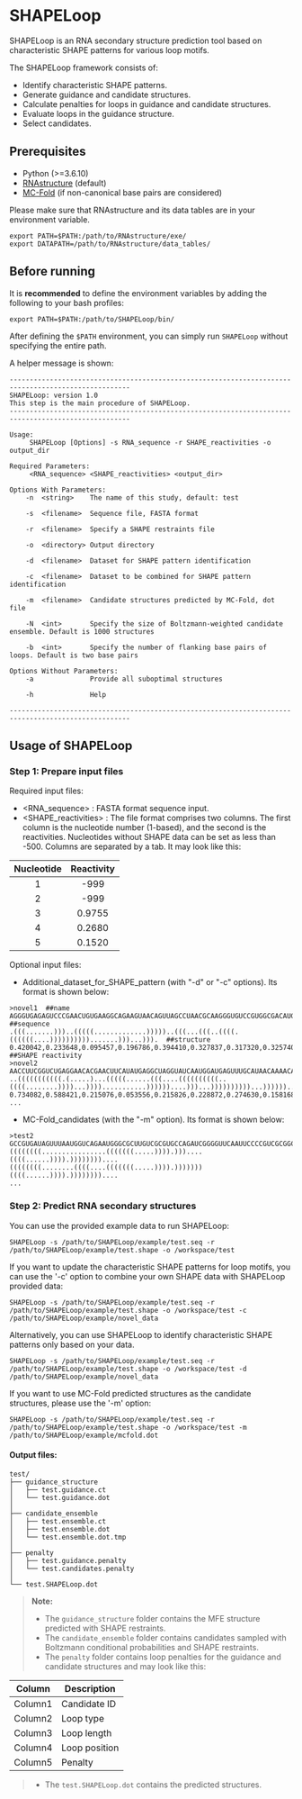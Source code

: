 # SHAPELoop

SHAPELoop is an RNA secondary structure prediction tool based on characteristic SHAPE patterns for various loop motifs.

The SHAPELoop framework consists of:

- Identify characteristic SHAPE patterns.
- Generate guidance and candidate structures. 
- Calculate penalties for loops in guidance and candidate structures.
- Evaluate loops in the guidance structure.
- Select candidates.

## Prerequisites

- Python (>=3.6.10)
- [RNAstructure](https://rna.urmc.rochester.edu/RNAstructure.html) (default)
- [MC-Fold](https://major.iric.ca/MajorLabEn/MC-Tools.html) (if non-canonical base pairs are considered)

Please make sure that RNAstructure and its data tables are in your environment variable.
```
export PATH=$PATH:/path/to/RNAstructure/exe/
export DATAPATH=/path/to/RNAstructure/data_tables/
```

## Before running

It is **recommended** to define the environment variables by adding the following to your bash profiles:
```
export PATH=$PATH:/path/to/SHAPELoop/bin/
```
After defining the `$PATH` environment, you can simply run `SHAPELoop` without specifying the entire path.

A helper message is shown:

```
----------------------------------------------------------------------------------------------------
SHAPELoop: version 1.0
This step is the main procedure of SHAPELoop.
----------------------------------------------------------------------------------------------------

Usage:
	 SHAPELoop [Options] -s RNA_sequence -r SHAPE_reactivities -o output_dir

Required Parameters:
	 <RNA_sequence> <SHAPE_reactivities> <output_dir>

Options With Parameters:
	-n	<string>  	The name of this study, default: test

	-s	<filename>	Sequence file, FASTA format

	-r	<filename>	Specify a SHAPE restraints file

	-o	<directory>	Output directory

	-d	<filename>	Dataset for SHAPE pattern identification

	-c	<filename>	Dataset to be combined for SHAPE pattern identification

	-m	<filename>	Candidate structures predicted by MC-Fold, dot file

	-N	<int>     	Specify the size of Boltzmann-weighted candidate ensemble. Default is 1000 structures

	-b	<int>     	Specify the number of flanking base pairs of loops. Default is two base pairs

Options Without Parameters:
	-a	          	Provide all suboptimal structures

	-h	          	Help

----------------------------------------------------------------------------------------------------
```

## Usage of SHAPELoop

### Step 1: Prepare input files
Required input files:
- <RNA_sequence> : FASTA format sequence input.
- <SHAPE_reactivities> : The file format comprises two columns. The first column is the nucleotide number (1-based), and the second is the reactivities. Nucleotides without SHAPE data can be set as less than -500. Columns are separated by a tab. It may look like this:

 Nucleotide | Reactivity 
:--:|:--:
 1 | -999
 2 | -999
 3 | 0.9755 
 4 | 0.2680 
 5 | 0.1520 

Optional input files:
- Additional_dataset_for_SHAPE_pattern (with "-d" or "-c" options). Its format is shown below:
```
>novel1  ##name
AGGGUGAGAGUCCCGAACUGUGAAGGCAGAAGUAACAGUUAGCCUAACGCAAGGGUGUCCGUGGCGACAUGGAAUCUGAAGGAAGCGGACGGCA  ##sequence
.(((.......)))..(((((.............)))))..(((...(((..((((.((((((....)))))))))).......)))...))).  ##structure
0.420042,0.233648,0.095457,0.196786,0.394410,0.327837,0.317320,0.325740,0.199715,0.149509,0.315817,...  ##SHAPE reactivity
>novel2 
AACCUUCGGUCUGAGGAACACGAACUUCAUAUGAGGCUAGGUAUCAAUGGAUGAGUUUGCAUAACAAAACAAAGUCCUUUCUGCCAAAGUUGGUACAGAGUAAAUGAAGCAGAUUGAUGAAGGGA
..(((((((((((.(.....)...(((((......(((....((((((((((..((((........))))...))))...........))))))....)))...))))))))))...))))))..
0.734082,0.588421,0.215076,0.053556,0.215826,0.228872,0.274630,0.158168,0.140292,0.126801,...
...
```
- MC-Fold_candidates (with the "-m" option). Its format is shown below:
```
>test2
GCCGUGAUAGUUUAAUGGUCAGAAUGGGCGCUUGUCGCGUGCCAGAUCGGGGUUCAAUUCCCCGUCGCGGCGCCA
((((((((................(((((((.....)))).)))....((((......)))).))))))))....
((((((((........((((....(((((((.....)))).)))))))((((......)))).))))))))....
...
```
### Step 2: Predict RNA secondary structures

You can use the provided example data to run SHAPELoop:
```
SHAPELoop -s /path/to/SHAPELoop/example/test.seq -r /path/to/SHAPELoop/example/test.shape -o /workspace/test
```

If you want to update the characteristic SHAPE patterns for loop motifs, you can use the '-c' option to combine your own SHAPE data with SHAPELoop provided data:
```
SHAPELoop -s /path/to/SHAPELoop/example/test.seq -r /path/to/SHAPELoop/example/test.shape -o /workspace/test -c /path/to/SHAPELoop/example/novel_data
```

Alternatively, you can use SHAPELoop to identify characteristic SHAPE patterns only based on your data.
```
SHAPELoop -s /path/to/SHAPELoop/example/test.seq -r /path/to/SHAPELoop/example/test.shape -o /workspace/test -d /path/to/SHAPELoop/example/novel_data
```

If you want to use MC-Fold predicted structures as the candidate structures, please use the '-m' option:
```
SHAPELoop -s /path/to/SHAPELoop/example/test.seq -r /path/to/SHAPELoop/example/test.shape -o /workspace/test -m /path/to/SHAPELoop/example/mcfold.dot
```


#### Output files:
```
test/
├── guidance_structure
│   ├── test.guidance.ct
│   └── test.guidance.dot
│
├── candidate_ensemble
│   ├── test.ensemble.ct  
│   ├── test.ensemble.dot
│   └── test.ensemble.dot.tmp
│
├── penalty
│   ├── test.guidance.penalty
│   └── test.candidates.penalty
│
└── test.SHAPELoop.dot
```
> **Note:**
> * The `guidance_structure` folder contains the MFE structure predicted with SHAPE restraints.
> * The `candidate_ensemble` folder contains candidates sampled with Boltzmann conditional probabilities and SHAPE restraints.
> * The `penalty` folder contains loop penalties for the guidance and candidate structures and may look like this:
 
| Column  | Description   |
|---------|---------------|
| Column1 | Candidate ID  |
| Column2 | Loop type     |
| Column3 | Loop length   |
| Column4 | Loop position |
| Column5 | Penalty       |

> * The `test.SHAPELoop.dot` contains the predicted structures.
